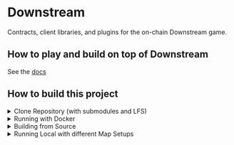 # Downstream

Contracts, client libraries, and plugins for the on-chain Downstream game.

## How to play and build on top of Downstream

See the [docs](./docs/index.md)

## How to build this project

<details>
<summary>Clone Repository (with submodules and LFS)</summary>

### Clone Repository

The repository needs cloning with LFS and recursive submodules.

- **Install Git:** [Git SCM](https://git-scm.com/download/mac) for download and installation.
- **Install Git-LFS:** Visit [Git-LFS](https://git-lfs.com/)
- **Initialise Git-LFS:** Run the following command:
  ```
  git lfs install
  ```
- **Clone the Repository:** Use the following command:
  ```
  git clone --recurse-submodules https://github.com/playmint/ds
  ```

### **_⚠️ 🖥 Windows_** 

Windows users must ensure they have symlinks enabled.

- **Go to ds**
  ```
  cd ds
  ```
- **Set symlinks to true**
  ```
  git config core.symlinks true
  ```
</details>

<details>
<summary>Running with Docker</summary>

### Running with Docker

If you only need a local copy of the game built (without development helpers
like hot reloading etc), then the easiest way is to provision using
Docker Compose.

[Install Docker Desktop](https://docs.docker.com/get-docker/)

```
docker compose up --pull=always
```

This will fetch the most recently built images for the game and run them
without requiring a full build.

Once ready, the client will be available at http://locahost:3000

See "Running Local with different Map Setups" section for deploying different maps,

<details>
<summary>Docker Trouble shooting</summary>

### Docker Trouble shooting

**1. Hardware Virtulisation**
If when trying to run Docker you hit this error:
```
hardware assisted virtualization and data execution protection must be enabled in the bios
```
You will need to enter your BIOS and activate Hardware Virtualisation. This is usually the case for AMD processors.
</details>
</details>

<details>
<summary>Building from Source</summary>

### Building from Source

For deploying locally with maximum flexibility and minimum rebuild times, you can install the whole tool chain and then create a local build with make.

#### Install tools

Follow the [instructions for installing tools](./install-tools.md).

#### Build & Run
In the ds directory, run
```
make dev
```
In your browser, open `http://localhost:3000/`

#### Rebuilding after core changes: 
If you have built the map during the `make dev` flow and since, there have been changes in the Unity scene
you will need to rebuild the map. To do this, it is adviced to clean all build artifacts with

```
make clean
``` 

Once you are done, you can either build everything again with `make dev` or you can just
build the map by using the `make map` command.
</details>

<details>
<summary>Running Local with different Map Setups</summary>

## Running Local with different Map Setups

By Default, running `make dev` will spawn a one hex sized map and running with `docker` will spawn (the only  slightly larger) "tiny" map. 

### 1. Using Playmint's Maps

Inside of the `ds/contracts/src/maps/` folder, you will find a few premade maps by Playmint. 
In order to force one of these maps to be deployed with a local build of the game you need set the MAP env variable.

For `docker` builds this must be done by editing the `.env` file in the root
of the repository. 

```
MAP=quest-map
```

For `make` builds the MAP variable can be set as part of the make command; e.g. 

```
MAP=quest-map make dev
```

### 2. Apply a map after deploying

After doing a standard `docker` or `make` build, you can run the DS apply command and point it at one of the map folders. For example: `ds apply -R -f ./contracts/src/maps/quest-map/`

### 3. Build your own map and deploy it

Once the game is running locally, browsing to `http://localhost:3000/tile-fabricator` will show the Tile Fabricator.

Once in the Tile Fabricator, you can design and export a map file. If you want to pre-populate your map wih buildings you will need to import .yaml files that define the buildingKinds.

If you then rename the .yml file to a .yaml and move it to your desired location, you will be able to run the ds apply command, like so:
`ds apply -R -f ./path/to/mymap.yaml`

### 4 Generating the performance-test map

This is only possible with the `make` deploy flow and cannot be triggered for a `docker` build. To generate the performance-test map (used to push the limits of number of tiles and plugins) run:

```
NUM_ARENAS=4 make contracts/src/maps/performance-test
```

...this generates a map configuration in `contracts/src/maps/performance-test`

You can then either start locally via `MAP=performance-test make dev` or manually `ds apply -R -f contracts/src/maps/performance-test`
</details>
